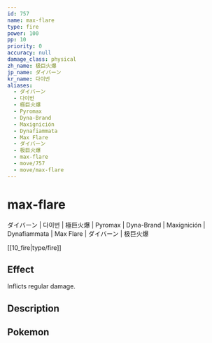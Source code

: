 ```yaml
---
id: 757
name: max-flare
type: fire
power: 100
pp: 10
priority: 0
accuracy: null
damage_class: physical
zh_name: 极巨火爆
jp_name: ダイバーン
kr_name: 다이번
aliases:
  - ダイバーン
  - 다이번
  - 極巨火爆
  - Pyromax
  - Dyna-Brand
  - Maxignición
  - Dynafiammata
  - Max Flare
  - ダイバーン
  - 极巨火爆
  - max-flare
  - move/757
  - move/max-flare
---
```

# max-flare
    
ダイバーン | 다이번 | 極巨火爆 | Pyromax | Dyna-Brand | Maxignición | Dynafiammata | Max Flare | ダイバーン | 极巨火爆

[[10_fire|type/fire]]

## Effect

Inflicts regular damage.

## Description



## Pokemon



